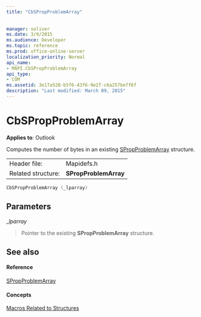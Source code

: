 ```yaml
---
title: "CbSPropProblemArray"
 
 
manager: soliver
ms.date: 3/9/2015
ms.audience: Developer
ms.topic: reference
ms.prod: office-online-server
localization_priority: Normal
api_name:
- MAPI.CbSPropProblemArray
api_type:
- COM
ms.assetid: 3e17a528-b5f6-43f6-9e2f-c6a257beff6f
description: "Last modified: March 09, 2015"
---
```


# CbSPropProblemArray

  
  
**Applies to**: Outlook 
  
Computes the number of bytes in an existing [SPropProblemArray](spropproblemarray.md) structure. 
  
|||
|:-----|:-----|
|Header file:  <br/> |Mapidefs.h  <br/> |
|Related structure:  <br/> |**SPropProblemArray** <br/> |
   
```cpp
CbSPropProblemArray (_lparray)
```

## Parameters

 __lparray_
  
> Pointer to the existing **SPropProblemArray** structure. 
    
## See also

#### Reference

[SPropProblemArray](spropproblemarray.md)
#### Concepts

[Macros Related to Structures](macros-related-to-structures.md)

